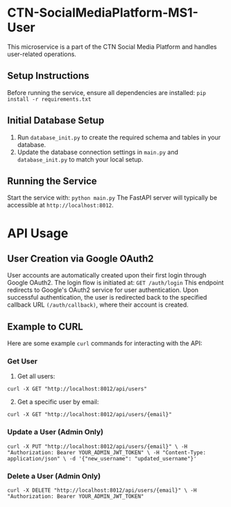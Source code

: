 # CTN-SocialMediaPlatform-MS1-User 
This microservice is a part of the CTN Social Media Platform and handles user-related operations. 
## Setup Instructions 
Before running the service, ensure all dependencies are installed: 
``` pip install -r requirements.txt ``` 
## Initial Database Setup 
1. Run ```database_init.py``` to create the required schema and tables in your database. 
2. Update the database connection settings in ```main.py``` and ```database_init.py``` to match your local setup. 
## Running the Service 
Start the service with: ``` python main.py ``` 
The FastAPI server will typically be accessible at ```http://localhost:8012```. 

# API Usage 
## User Creation via Google OAuth2 
User accounts are automatically created upon their first login through Google OAuth2. 
The login flow is initiated at: ``` GET /auth/login ``` 
This endpoint redirects to Google's OAuth2 service for user authentication. Upon successful authentication, the user is redirected back to the specified callback URL ```(/auth/callback)```, where their account is created. 

## Example to CURL 
Here are some example ```curl``` commands for interacting with the API: 
### Get User 
1. Get all users: 
``` 
curl -X GET "http://localhost:8012/api/users" 
``` 
2. Get a specific user by email: 
``` 
curl -X GET "http://localhost:8012/api/users/{email}" 
``` 
### Update a User (Admin Only) 
``` 
curl -X PUT "http://localhost:8012/api/users/{email}" \ -H "Authorization: Bearer YOUR_ADMIN_JWT_TOKEN" \ -H "Content-Type: application/json" \ -d '{"new_username": "updated_username"}' 
``` 
### Delete a User (Admin Only) 
``` 
curl -X DELETE "http://localhost:8012/api/users/{email}" \ -H "Authorization: Bearer YOUR_ADMIN_JWT_TOKEN" 
```